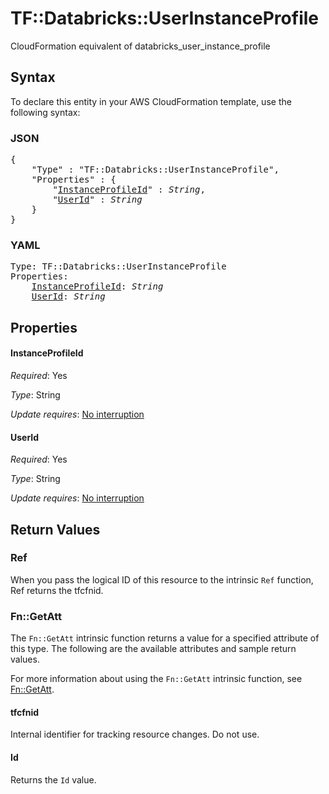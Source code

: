 # TF::Databricks::UserInstanceProfile

CloudFormation equivalent of databricks_user_instance_profile

## Syntax

To declare this entity in your AWS CloudFormation template, use the following syntax:

### JSON

<pre>
{
    "Type" : "TF::Databricks::UserInstanceProfile",
    "Properties" : {
        "<a href="#instanceprofileid" title="InstanceProfileId">InstanceProfileId</a>" : <i>String</i>,
        "<a href="#userid" title="UserId">UserId</a>" : <i>String</i>
    }
}
</pre>

### YAML

<pre>
Type: TF::Databricks::UserInstanceProfile
Properties:
    <a href="#instanceprofileid" title="InstanceProfileId">InstanceProfileId</a>: <i>String</i>
    <a href="#userid" title="UserId">UserId</a>: <i>String</i>
</pre>

## Properties

#### InstanceProfileId

_Required_: Yes

_Type_: String

_Update requires_: [No interruption](https://docs.aws.amazon.com/AWSCloudFormation/latest/UserGuide/using-cfn-updating-stacks-update-behaviors.html#update-no-interrupt)

#### UserId

_Required_: Yes

_Type_: String

_Update requires_: [No interruption](https://docs.aws.amazon.com/AWSCloudFormation/latest/UserGuide/using-cfn-updating-stacks-update-behaviors.html#update-no-interrupt)

## Return Values

### Ref

When you pass the logical ID of this resource to the intrinsic `Ref` function, Ref returns the tfcfnid.

### Fn::GetAtt

The `Fn::GetAtt` intrinsic function returns a value for a specified attribute of this type. The following are the available attributes and sample return values.

For more information about using the `Fn::GetAtt` intrinsic function, see [Fn::GetAtt](https://docs.aws.amazon.com/AWSCloudFormation/latest/UserGuide/intrinsic-function-reference-getatt.html).

#### tfcfnid

Internal identifier for tracking resource changes. Do not use.

#### Id

Returns the <code>Id</code> value.


